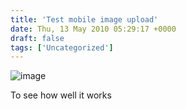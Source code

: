 ```yaml
---
title: 'Test mobile image upload'
date: Thu, 13 May 2010 05:29:17 +0000
draft: false
tags: ['Uncategorized']
---
```


![image](http://www.main-vision.com/richard/blog/wp-content/uploads/2010/05/wpid-2010-04-10-20.51.03.jpg)  
  
To see how well it works